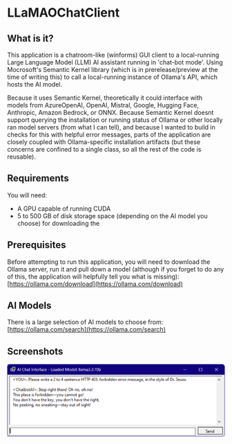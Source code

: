 # LLaMAOChatClient

## What is it?

This application is a chatroom-like (winforms) GUI client to a local-running Large Language Model (LLM) AI assistant running in 'chat-bot mode'. 
Using Mocrosoft's Semantic Kernel library (which is in prerelease/preview at the time of writing this) to call a local-running instance of Ollama's API, which hosts the AI model. 



Because it uses Semantic Kernel, theoretically it could interface with models from AzureOpenAI, OpenAI, Mistral, Google, Hugging Face, Anthropic, Amazon Bedrock, or ONNX. Because Semantic Kernel doesnt support querying the installation  or running status of Ollama or other locally ran model servers (from what I can tell), and because I wanted to build in checks for this with helpful error messages, parts of the application are closely coupled with Ollama-specific installation artifacts (but these concerns are confined to a single class, so all the rest of the code is reusable).

## Requirements 
You will need:
- A GPU capable of running CUDA
- 5 to 500 GB of disk storage space (depending on the AI model you choose) for downloading the 

## Prerequisites

Before attempting to run this application, you will need to download the Ollama server, run it and pull down a model (although if you forget to do any of this, the application will helpfully tell you what is missing):
[https://ollama.com/download](https://ollama.com/download)



## AI Models

There is a large selection of AI models to choose from:
[https://ollama.com/search](https://ollama.com/search)

## Screenshots

![Screenshot 2025-02-22](https://raw.githubusercontent.com/AdamWhiteHat/LLaMAOChatClient/refs/heads/main/Screenshot_2025-02-22.png)

